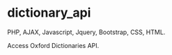 # dictionary_api

PHP, AJAX, Javascript, Jquery, Bootstrap, CSS, HTML.

Access Oxford Dictionaries API.
